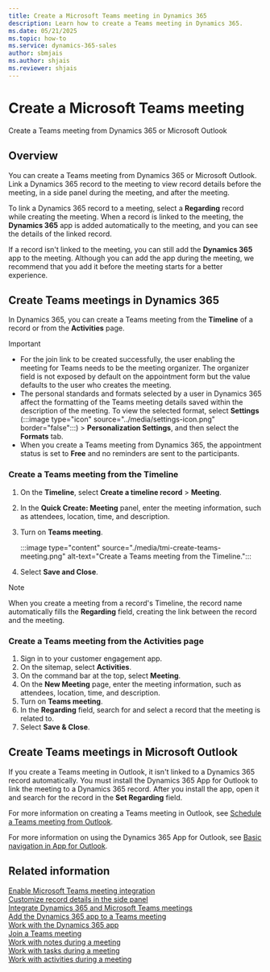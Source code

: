 ```yaml
---
title: Create a Microsoft Teams meeting in Dynamics 365
description: Learn how to create a Teams meeting in Dynamics 365.
ms.date: 05/21/2025
ms.topic: how-to
ms.service: dynamics-365-sales
author: sbmjais
ms.author: shjais
ms.reviewer: shjais 
---
```


# Create a Microsoft Teams meeting

Create a Teams meeting from Dynamics 365 or Microsoft Outlook

## Overview

You can create a Teams meeting from Dynamics 365 or Microsoft Outlook. Link a Dynamics 365 record to the meeting to view record details before the meeting, in a side panel during the meeting, and after the meeting.

To link a Dynamics 365 record to a meeting, select a **Regarding** record while creating the meeting. When a record is linked to the meeting, the **Dynamics 365** app is added automatically to the meeting, and you can see the details of the linked record.

If a record isn't linked to the meeting, you can still add the **Dynamics 365** app to the meeting. Although you can add the app during the meeting, we recommend that you add it before the meeting starts for a better experience.

## Create Teams meetings in Dynamics 365

In Dynamics 365, you can create a Teams meeting from the **Timeline** of a record or from the **Activities** page.

> [!IMPORTANT]
> - For the join link to be created successfully, the user enabling the meeting for Teams needs to be the meeting organizer. The organizer field is not exposed by default on the appointment form but the value defaults to the user who creates the meeting.
> - The personal standards and formats selected by a user in Dynamics 365 affect the formatting of the Teams meeting details saved within the description of the meeting. To view the selected format, select **Settings** (:::image type="icon" source="../media/settings-icon.png" border="false":::) > **Personalization Settings**, and then select the **Formats** tab.
> - When you create a Teams meeting from Dynamics 365, the appointment status is set to **Free** and no reminders are sent to the participants.

### Create a Teams meeting from the Timeline

1. On the **Timeline**, select **Create a timeline record** > **Meeting**.
1. In the **Quick Create: Meeting** panel, enter the meeting information, such as attendees, location, time, and description.
1. Turn on **Teams meeting**.

    :::image type="content" source="./media/tmi-create-teams-meeting.png" alt-text="Create a Teams meeting from the Timeline.":::

1. Select **Save and Close**.

> [!NOTE]
> When you create a meeting from a record's Timeline, the record name automatically fills the **Regarding** field, creating the link between the record and the meeting.

### Create a Teams meeting from the Activities page

1. Sign in to your customer engagement app.
1. On the sitemap, select **Activities**.
1. On the command bar at the top, select **Meeting**.
1. On the **New Meeting** page, enter the meeting information, such as attendees, location, time, and description.
1. Turn on **Teams meeting**.
1. In the **Regarding** field, search for and select a record that the meeting is related to.
1. Select **Save & Close**.

## Create Teams meetings in Microsoft Outlook

If you create a Teams meeting in Outlook, it isn't linked to a Dynamics 365 record automatically. You must install the Dynamics 365 App for Outlook to link the meeting to a Dynamics 365 record. After you install the app, open it and search for the record in the **Set Regarding** field.

For more information on creating a Teams meeting in Outlook, see [Schedule a Teams meeting from Outlook](https://support.microsoft.com/office/schedule-a-teams-meeting-from-outlook-883cc15c-580f-441a-92ea-0992c00a9b0f).

For more information on using the Dynamics 365 App for Outlook, see [Basic navigation in App for Outlook](/dynamics365/outlook-app/user/basic-navigation).

## Related information

[Enable Microsoft Teams meeting integration](enable-teams-meeting-integration.md)    
[Customize record details in the side panel](customize-record-side-panel.md)   
[Integrate Dynamics 365 and Microsoft Teams meetings](teams-meeting-integration.md)    
[Add the Dynamics 365 app to a Teams meeting](add-d365-app.md)   
[Work with the Dynamics 365 app](work-with-d365-app.md)     
[Join a Teams meeting](join-teams-meeting.md)   
[Work with notes during a meeting](work-with-notes.md)   
[Work with tasks during a meeting](work-with-tasks.md)   
[Work with activities during a meeting](work-with-activities.md)   
   
